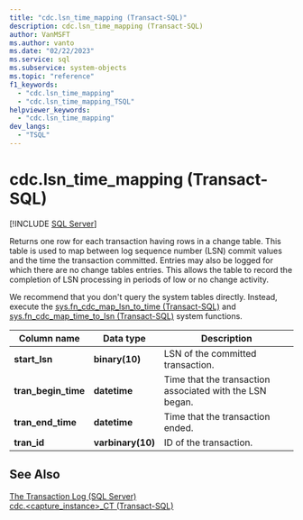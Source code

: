```yaml
---
title: "cdc.lsn_time_mapping (Transact-SQL)"
description: cdc.lsn_time_mapping (Transact-SQL)
author: VanMSFT
ms.author: vanto
ms.date: "02/22/2023"
ms.service: sql
ms.subservice: system-objects
ms.topic: "reference"
f1_keywords:
  - "cdc.lsn_time_mapping"
  - "cdc.lsn_time_mapping_TSQL"
helpviewer_keywords:
  - "cdc.lsn_time_mapping"
dev_langs:
  - "TSQL"
---
```

# cdc.lsn_time_mapping (Transact-SQL)
[!INCLUDE [SQL Server](../../includes/applies-to-version/sql-asdb-asdbmi.md)]

  Returns one row for each transaction having rows in a change table. This table is used to map between log sequence number (LSN) commit values and the time the transaction committed. Entries may also be logged for which there are no change tables entries. This allows the table to record the completion of LSN processing in periods of low or no change activity.  
  
 We recommend that you don't query the system tables directly. Instead, execute the [sys.fn_cdc_map_lsn_to_time &#40;Transact-SQL&#41;](../../relational-databases/system-functions/sys-fn-cdc-map-lsn-to-time-transact-sql.md) and [sys.fn_cdc_map_time_to_lsn &#40;Transact-SQL&#41;](../../relational-databases/system-functions/sys-fn-cdc-map-time-to-lsn-transact-sql.md) system functions.  
    
|Column name|Data type|Description|  
|-----------------|---------------|-----------------|  
|**start_lsn**|**binary(10)**|LSN of the committed transaction.|  
|**tran_begin_time**|**datetime**|Time that the transaction associated with the LSN began.|  
|**tran_end_time**|**datetime**|Time that the transaction ended.|  
|**tran_id**|**varbinary(10)**|ID of the transaction.|  
  
## See Also  
 [The Transaction Log &#40;SQL Server&#41;](../../relational-databases/logs/the-transaction-log-sql-server.md)   
 [cdc.&#60;capture_instance&#62;_CT &#40;Transact-SQL&#41;](../../relational-databases/system-tables/cdc-capture-instance-ct-transact-sql.md)  
  
  

